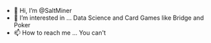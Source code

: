 - 👋 Hi, I’m @SaltMiner
- 👀 I’m interested in ...
Data Science and Card Games like Bridge and Poker
- 📫 How to reach me ...
You can't
<!---
SaltMiner/SaltMiner is a ✨ special ✨ repository because its `README.md` (this file) appears on your GitHub profile.
You can click the Preview link to take a look at your changes.
--->
